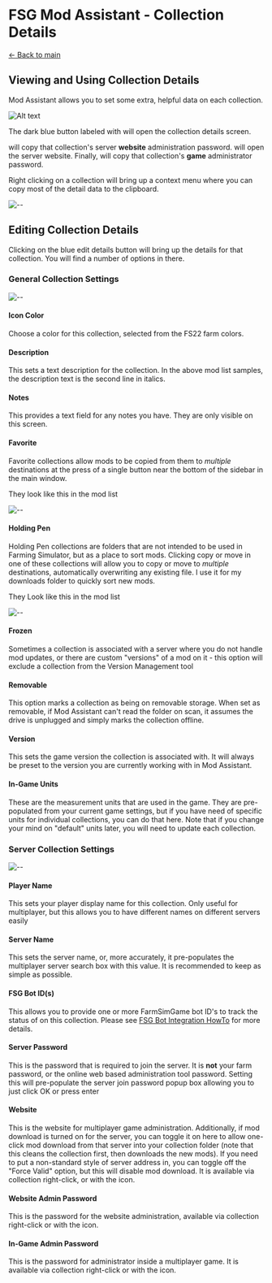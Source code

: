 # FSG Mod Assistant - Collection Details

[← Back to main](index.html)

## Viewing and Using Collection Details

Mod Assistant allows you to set some extra, helpful data on each collection.

![Alt text](img340/collection-entry.png)

The dark blue button labeled with <i class="bi bi-journal-text"></i> will open the collection details screen.

<i class="bi bi-key"></i> will copy that collection's server **website** administration password. <i class="bi bi-globe2"></i> will open the server website. Finally, <i class="bi bi-person-lock"></i> will copy that collection's **game** administrator password.

Right clicking on a collection will bring up a context menu where you can copy most of the detail data to the clipboard.

![--](img340/context-collection.png)

## Editing Collection Details

Clicking on the blue edit details button will bring up the details for that collection. You will find a number of options in there.

### General Collection Settings

![--](img340/collect-detail-general.png)

#### Icon Color

Choose a color for this collection, selected from the FS22 farm colors.

#### Description

This sets a text description for the collection. In the above mod list samples, the description text is the second line in italics.

#### Notes

This provides a text field for any notes you have. They are only visible on this screen.

#### Favorite

Favorite collections allow mods to be copied from them to *multiple* destinations at the press of a single button near the bottom of the sidebar in the main window.

They look like this in the mod list

![--](img340/collection-favorite.png)

#### Holding Pen

Holding Pen collections are folders that are not intended to be used in Farming Simulator, but as a place to sort mods.  Clicking copy or move in one of these collections will allow you to copy or move to *multiple* destinations, automatically overwriting any existing file.  I use it for my downloads folder to quickly sort new mods.

They Look like this in the mod list

![--](img340/collection-dropbox.png)

#### Frozen

Sometimes a collection is associated with a server where you do not handle mod updates, or there are custom "versions" of a mod on it - this option will exclude a collection from the Version Management tool

#### Removable

This option marks a collection as being on removable storage.  When set as removable, if Mod Assistant can't read the folder on scan, it assumes the drive is unplugged and simply marks the collection offline.

#### Version

This sets the game version the collection is associated with.  It will always be preset to the version you are currently working with in Mod Assistant.

#### In-Game Units

These are the measurement units that are used in the game.  They are pre-populated from your current game settings, but if you have need of specific units for individual collections, you can do that here.  Note that if you change your mind on "default" units later, you will need to update each collection.

### Server Collection Settings

![--](img340/collect-detail-server.png)

#### Player Name

This sets your player display name for this collection.  Only useful for multiplayer, but this allows you to have different names on different servers easily

#### Server Name

This sets the server name, or, more accurately, it pre-populates the multiplayer server search box with this value.  It is recommended to keep as simple as possible.

#### FSG Bot ID(s)

This allows you to provide one or more FarmSimGame bot ID's to track the status of on this collection. Please see [FSG Bot Integration HowTo](fsgbot.html) for more details.

#### Server Password

This is the password that is required to join the server.  It is **not** your farm password, or the online web based administration tool password.  Setting this will pre-populate the server join password popup box allowing you to just click OK or press enter

#### Website

This is the website for multiplayer game administration.  Additionally, if mod download is turned on for the server, you can toggle it on here to allow one-click mod download from that server into your collection folder (note that this cleans the collection first, then downloads the new mods).  If you need to put a non-standard style of server address in, you can toggle off the "Force Valid" option, but this will disable mod download.  It is available via collection right-click, or with the <i class="bi bi-globe2"></i> icon.

#### Website Admin Password

This is the password for the website administration, available via collection right-click or with the <i class="bi bi-key"></i> icon.

#### In-Game Admin Password

This is the password for administrator inside a multiplayer game.  It is available via collection right-click or with the <i class="bi bi-person-lock"></i> icon.

